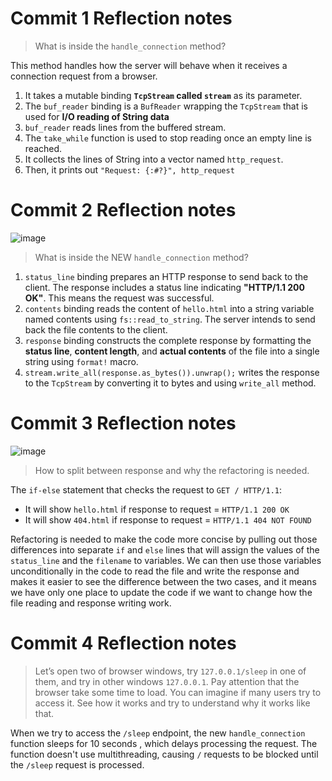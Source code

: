 # Commit 1 Reflection notes
> What is inside the `handle_connection` method?

This method handles how the server will
behave when it receives a connection request from a browser.
1. It takes a mutable binding ****`TcpStream` called `stream`**** as its parameter.
2. The `buf_reader` binding is a `BufReader` wrapping the `TcpStream` that is used for ****I/O reading of String data****
3. `buf_reader` reads lines from the buffered stream. 
4. The `take_while` function is used to stop reading once an empty line is reached.
5. It collects the lines of String into a vector named `http_request`.
6. Then, it prints out `"Request: {:#?}", http_request`

# Commit 2 Reflection notes
![image](https://github.com/sorfeb/advprog-modul6/assets/112263712/cf8a3013-0cb3-480c-8fd5-ab7b0da724a8)
> What is inside the NEW `handle_connection` method?
1. `status_line` binding prepares an HTTP response to send back to the client. The response includes a status line indicating **"HTTP/1.1 200 OK"**. This means the request was successful.
2. `contents` binding reads the content of `hello.html` into a string variable named contents using `fs::read_to_string`. The server intends to send back the file contents to the client.
3. `response` binding constructs the complete response by formatting the **status line**, **content length**, and **actual contents** of the file into a single string using `format!` macro.
4. `stream.write_all(response.as_bytes()).unwrap();` writes the response to the `TcpStream` by converting it to bytes and using `write_all` method.

# Commit 3 Reflection notes
![image](https://github.com/sorfeb/advprog-modul6/assets/112263712/9c8b5f40-3127-4de4-a67c-fc6112f021b5)
> How to split between response and why the refactoring is needed.

The `if-else` statement that checks the request to `GET / HTTP/1.1`:
- It will show `hello.html` if response to request = `HTTP/1.1 200 OK`
- It will show `404.html` if response to request = `HTTP/1.1 404 NOT FOUND`

Refactoring is needed to make the code more concise by pulling out those differences into separate `if` and `else` lines that will assign the values of the `status_line` and the `filename` to variables. We can then use those variables unconditionally in the code to read the file and write the response and makes it easier to see the difference between the two cases, and it means we have only one place to update the code if we want to change how the file reading and response writing work.

# Commit 4 Reflection notes
> Let’s open two of browser windows, try `127.0.0.1/sleep` in one of them, and try in other
windows `127.0.0.1`. Pay attention that the browser take some time to load. You can imagine if many users try to access it.
See how it works and try to understand why it works like that.

When we try to access the `/sleep` endpoint, the new `handle_connection` function sleeps for 10 seconds 
, which delays processing the request.
The function doesn't use multithreading, causing `/` requests to be blocked until the `/sleep` request is processed.